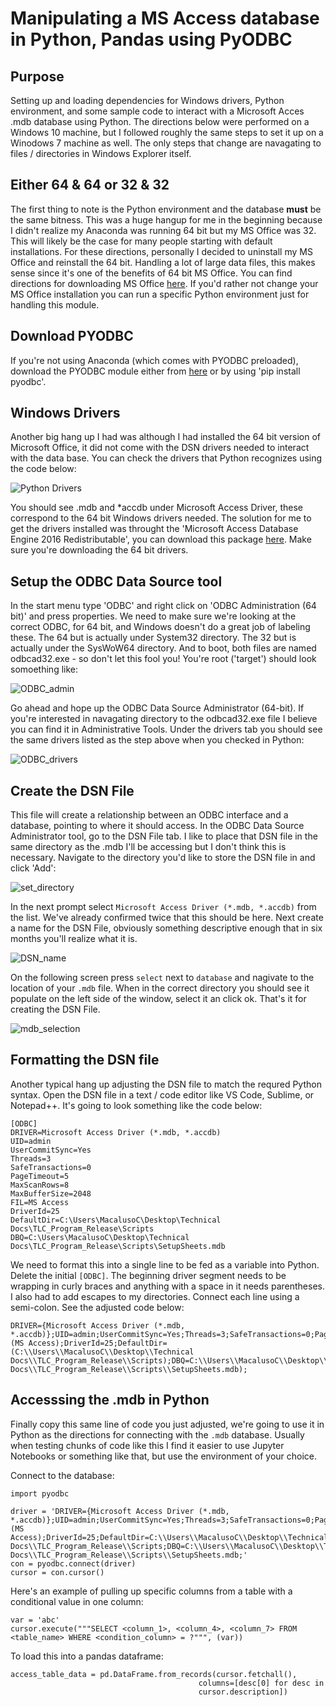 # Manipulating a MS Access database in Python, Pandas using PyODBC

## Purpose

Setting up and loading dependencies for Windows drivers, Python environment, and some sample code to interact with a Microsoft Acces .mdb database using Python. The directions below were performed on a Windows 10 machine, but I followed roughly the same steps to set it up on a Winodows 7 machine as well. The only steps that change are navagating to files / directories in Windows Explorer itself.

## Either 64 & 64 or 32 & 32

The first thing to note is the Python environment and the database __must__ be the same bitness.
This was a huge hangup for me in the beginning because I didn't realize my Anaconda was running 64 bit but my MS Office was 32. This will likely be the case for many people starting with default installations. For these directions, personally I decided to uninstall my MS Office and reinstall the 64 bit. Handling a lot of large data files, this makes sense since it's one of the benefits of 64 bit MS Office. You can find directions for downloading MS Office [here](https://support.office.com/en-us/article/download-and-install-or-reinstall-office-365-or-office-2019-on-a-pc-or-mac-4414eaaf-0478-48be-9c42-23adc4716658). If you'd rather not change your MS Office installation you can run a specific Python environment just for handling this module.

## Download PYODBC

If you're not using Anaconda (which comes with PYODBC preloaded), download the PYODBC module either from [here](https://pypi.org/project/pyodbc/#description) or by using 'pip install pyodbc'. 

## Windows Drivers

Another big hang up I had was although I had installed the 64 bit version of Microsoft Office, it did not come with the DSN drivers needed to interact with the data base. You can check the drivers that Python recognizes using the code below:

![Python Drivers](7pyodbcdrivers().png)

You should see .mdb and *accdb under Microsoft Access Driver, these correspond to the 64 bit Windows drivers needed. The solution for me to get the drivers installed was throught the 'Microsoft Access Database Engine 2016 Redistributable', you can download this package [here](https://www.microsoft.com/en-us/download/details.aspx?id=54920). Make sure you're downloading the 64 bit drivers.

## Setup the ODBC Data Source tool

In the start menu type 'ODBC' and right click on 'ODBC Administration (64 bit)' and press properties. We need to make sure we're looking at the correct ODBC, for 64 bit, and Windows doesn't do a great job of labeling these. The 64 but is actually under System32 directory. The 32 but is actually under the SysWoW64 directory. And to boot, both files are named odbcad32.exe - so don't let this fool you! You're root ('target') should look somoething like: 


![ODBC_admin](odbcad32_correct.png)


Go ahead and hope up the ODBC Data Source Administrator (64-bit). If you're interested in navagating directory to the odbcad32.exe file I believe you can find it in Administrative Tools. Under the drivers tab you should see the same drivers listed as the step above when you checked in Python:


![ODBC_drivers](drivers_tab.png)


## Create the DSN File

This file will create a relationship between an ODBC interface and a database, pointing to where it should access. In the ODBC Data Source Administrator tool, go to the DSN File tab. I like to place that DSN file in the same directory as the .mdb I'll be accessing but I don't think this is necessary. Navigate to the directory you'd like to store the DSN file in and click 'Add':


![set_directory](3setdirectoryandclickadd.png)


In the next prompt select `Microsoft Access Driver (*.mdb, *.accdb)` from the list. We've already confirmed twice that this should be here. Next create a name for the DSN File, obviously something descriptive enough that in six months you'll realize what it is.


![DSN_name](4namenewconnection.png)


On the following screen press `select` next to `database` and nagivate to the location of your `.mdb` file. When in the correct directory you should see it populate on the left side of the window, select it an click ok. That's it for creating the DSN File.


![mdb_selection](5selectthedatabaseinthecurrentdirectory.png)



## Formatting the DSN file

Another typical hang up adjusting the DSN file to match the requred Python syntax. Open the DSN file in a text / code editor like VS Code, Sublime, or Notepad++. It's going to look something like the code below:

```
[ODBC]
DRIVER=Microsoft Access Driver (*.mdb, *.accdb)
UID=admin
UserCommitSync=Yes
Threads=3
SafeTransactions=0
PageTimeout=5
MaxScanRows=8
MaxBufferSize=2048
FIL=MS Access
DriverId=25
DefaultDir=C:\Users\MacalusoC\Desktop\Technical Docs\TLC_Program_Release\Scripts
DBQ=C:\Users\MacalusoC\Desktop\Technical Docs\TLC_Program_Release\Scripts\SetupSheets.mdb
```

We need to format this into a single line to be fed as a variable into Python. Delete the initial `[ODBC]`. The beginning driver segment needs to be wrapping in curly braces and anything with a space in it needs parentheses. I also had to add escapes to my directories. Connect each line using a semi-colon. See the adjusted code below:

```
DRIVER={Microsoft Access Driver (*.mdb, *.accdb)};UID=admin;UserCommitSync=Yes;Threads=3;SafeTransactions=0;PageTimeout=5;MaxScanRows=8;MaxBufferSize=2048;FIL=(MS Access);DriverId=25;DefaultDir=(C:\\Users\\MacalusoC\\Desktop\\Technical Docs\\TLC_Program_Release\\Scripts);DBQ=C:\\Users\\MacalusoC\\Desktop\\Technical Docs\\TLC_Program_Release\\Scripts\\SetupSheets.mdb);
```


## Accesssing the .mdb in Python

Finally copy this same line of code you just adjusted, we're going to use it in Python as the directions for connecting with the `.mdb` database. Usually when testing chunks of code like this I find it easier to use Jupyter Notebooks or something like that, but use the environment of your choice.

Connect to the database:

```
import pyodbc

driver = 'DRIVER={Microsoft Access Driver (*.mdb, *.accdb)};UID=admin;UserCommitSync=Yes;Threads=3;SafeTransactions=0;PageTimeout=5;MaxScanRows=8;MaxBufferSize=2048;FIL=(MS Access);DriverId=25;DefaultDir=C:\\Users\\MacalusoC\\Desktop\\Technical Docs\\TLC_Program_Release\\Scripts;DBQ=C:\\Users\\MacalusoC\\Desktop\\Technical Docs\\TLC_Program_Release\\Scripts\\SetupSheets.mdb;'
con = pyodbc.connect(driver)
cursor = con.cursor()
```

Here's an example of pulling up specific columns from a table with a conditional value in one column:
```
var = 'abc'
cursor.execute("""SELECT <column_1>, <column_4>, <column_7> FROM <table_name> WHERE <condition_column> = ?""", (var))
```

To load this into a pandas dataframe:

```
access_table_data = pd.DataFrame.from_records(cursor.fetchall(),
                                          columns=[desc[0] for desc in
                                          cursor.description])
```

